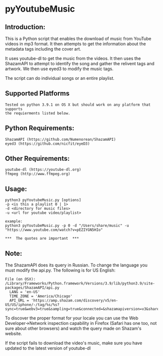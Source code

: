 # pyYoutubeMusic

Introduction:
-------------
This is a Python script that enables the download of music from YouTube videos
in mp3 format.  It then attempts to get the information about the metadata tags 
including the cover art.

It uses youtube-dl to get the music from the videos.  It then uses the ShazamAPI
to attempt to identify the song and gather the relivent tags and artwork.  We then
use eyed3 to modify the music tags.

The script can do individual songs or an entire playlist.


Supported Platforms
-------------------
```
Tested on python 3.9.1 on OS X but should work on any platform that supports
the requierments listed below.
```

Python Requirements:
--------------------
```
ShazamAPI (https://github.com/Numenorean/ShazamAPI)
eyed3 (https://github.com/nicfit/eyeD3)
```

Other Requirements:
-------------------
```
youtube-dl (https://youtube-dl.org)
ffmpeg (http://www.ffmpeg.org)
```

Usage:
------
```
python3 pyYoutubeMusic.py [options]
-p <is this a playlist 0 | 1>
-d <directory for music files>
-u <url for youtube video/playlist>
  
example:
python3 pyYoutubeMusic.py -p 0 -d "/Users/share/music" -u "https://www.youtube.com/watch?v=pEZIYGN5HIo"

***  The quotes are important  ***
```

Note:
-----
The ShazamAPI does its query in Russian.  To change the language you must
modify the api.py. The following is for US English:
```
File (on OSX): /Library/Frameworks/Python.framework/Versions/3.9/lib/python3.9/site-packages/ShazamAPI/api.py
  LANG = 'en-US'
  TIME_ZONE = 'America/Chicago'
  API_URL = 'https://amp.shazam.com/discovery/v5/en-US/US/iphone/-/tag/%s/%s?sync=true&webv3=true&sampling=true&connected=&shazamapiversion=v3&sharehub=true&hubv5minorversion=v5.1&hidelb=true&video=v3'
```
To discover the proper format for your locale you can use the Web Developer->Network inspection
capability in Firefox (Safari has one too, not sure about other browsers) and watch the query
made on Shazam's website.

If the script fails to download the video's music, make sure you have updated to the latest version
of youtube-dl
